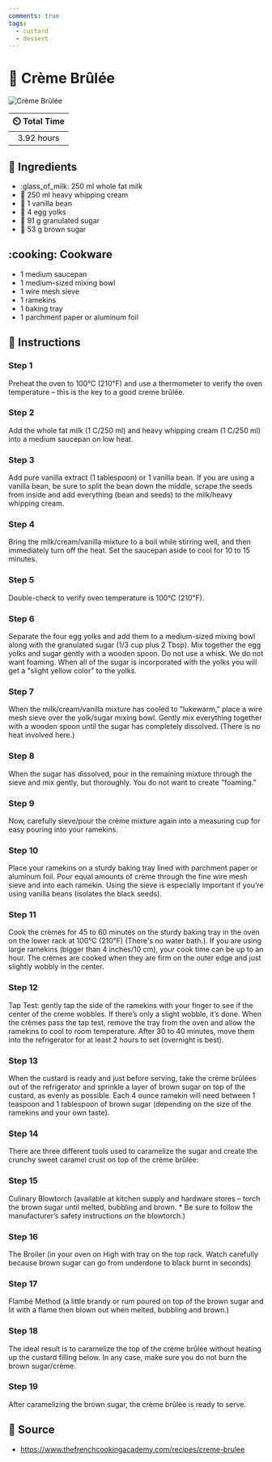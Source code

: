 ```yaml
---
comments: true
tags:
  - custard
  - dessert
---
```

# :egg: Crème Brûlée

![Crème Brûlée](../assets/images/crème-brûlée.jpg)

| :timer_clock: Total Time |
|:-----------------------: |
| 3.92 hours |

## :salt: Ingredients

- :glass_of_milk: 250 ml whole fat milk
- :icecream: 250 ml heavy whipping cream
- :icecream: 1 vanilla bean
- :egg: 4 egg yolks
- :candy: 91 g granulated sugar
- :maple_leaf: 53 g brown sugar

## :cooking: Cookware

- 1 medium saucepan
- 1 medium-sized mixing bowl
- 1 wire mesh sieve
- 1 ramekins
- 1 baking tray
- 1 parchment paper or aluminum foil

## :pencil: Instructions

### Step 1

Preheat the oven to 100℃ (210℉) and use a thermometer to verify the oven temperature – this is the key to a good
creme brûlée.

### Step 2

Add the whole fat milk (1 C/250 ml) and heavy whipping cream (1 C/250 ml) into a medium saucepan on low heat.

### Step 3

Add pure vanilla extract (1 tablespoon) or 1 vanilla bean. If you are using a vanilla bean, be sure to split the bean
down the middle, scrape the seeds from inside and add everything (bean and seeds) to the milk/heavy whipping cream.

### Step 4

Bring the milk/cream/vanilla mixture to a boil while stirring well, and then immediately turn off the heat. Set the
saucepan aside to cool for 10 to 15 minutes.

### Step 5

Double-check to verify oven temperature is 100℃ (210℉).

### Step 6

Separate the four egg yolks and add them to a medium-sized mixing bowl along with the granulated sugar (1/3 cup plus 2
Tbsp). Mix together the egg yolks and sugar gently with a wooden spoon. Do not use a whisk. We do not want foaming. When
all of the sugar is incorporated with the yolks you will get a "slight yellow color" to the yolks.

### Step 7

When the milk/cream/vanilla mixture has cooled to “lukewarm,” place a wire mesh sieve over the yolk/sugar mixing
bowl. Gently mix everything together with a wooden spoon until the sugar has completely dissolved. (There is no heat
involved here.)

### Step 8

When the sugar has dissolved, pour in the remaining mixture through the sieve and mix gently, but thoroughly. You do not
want to create "foaming."

### Step 9

Now, carefully sieve/pour the crème mixture again into a measuring cup for easy pouring into your ramekins.

### Step 10

Place your ramekins on a sturdy baking tray lined with parchment paper or aluminum foil. Pour equal amounts of crème
through the fine wire mesh sieve and into each ramekin. Using the sieve is especially important if you’re using
vanilla beans (isolates the black seeds).

### Step 11

Cook the crèmes for 45 to 60 minutes on the sturdy baking tray in the oven on the lower rack at 100℃ (210℉)
(There's no water bath.). If you are using large ramekins (bigger than 4 inches/10 cm), your cook time can be up to an
hour. The crèmes are cooked when they are firm on the outer edge and just slightly wobbly in the center.

### Step 12

Tap Test: gently tap the side of the ramekins with your finger to see if the center of the creme wobbles. If there’s
only a slight wobble, it’s done. When the crèmes pass the tap test, remove the tray from the oven and allow the
ramekins to cool to room temperature. After 30 to 40 minutes, move them into the refrigerator for at least 2 hours to
set (overnight is best).

### Step 13

When the custard is ready and just before serving, take the crème brûlées out of the refrigerator and sprinkle a
layer of brown sugar on top of the custard, as evenly as possible. Each 4 ounce ramekin will need between 1 teaspoon and
1 tablespoon of brown sugar (depending on the size of the ramekins and your own taste).

### Step 14

There are three different tools used to caramelize the sugar and create the crunchy sweet caramel crust on top of the
crème brûlée:

### Step 15

Culinary Blowtorch (available at kitchen supply and hardware stores – torch the brown sugar until melted, bubbling and
brown. * Be sure to follow the manufacturer’s safety instructions on the blowtorch.)

### Step 16

The Broiler (in your oven on High with tray on the top rack. Watch carefully because brown sugar can go from underdone
to black burnt in seconds)

### Step 17

Flambé Method (a little brandy or rum poured on top of the brown sugar and lit with a flame then blown out when melted,
bubbling and brown.)

### Step 18

The ideal result is to caramelize the top of the crème brûlée without heating up the custard filling below. In any
case, make sure you do not burn the brown sugar/crème.

### Step 19

After caramelizing the brown sugar, the crème brûlée is ready to serve.

## :link: Source

- <https://www.thefrenchcookingacademy.com/recipes/creme-brulee>
